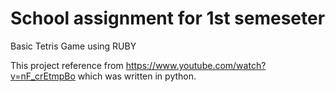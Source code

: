 # School assignment for 1st semeseter
Basic Tetris Game using RUBY

This project reference from https://www.youtube.com/watch?v=nF_crEtmpBo which was written in python. 
